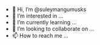 - 👋 Hi, I’m @suleymangumusks
- 👀 I’m interested in ...
- 🌱 I’m currently learning ...
- 💞️ I’m looking to collaborate on ...
- 📫 How to reach me ...

<!---
suleymangumusks/suleymangumusks is a ✨ special ✨ repository because its `README.md` (this file) appears on your GitHub profile.
You can click the Preview link to take a look at your changes.
--->
